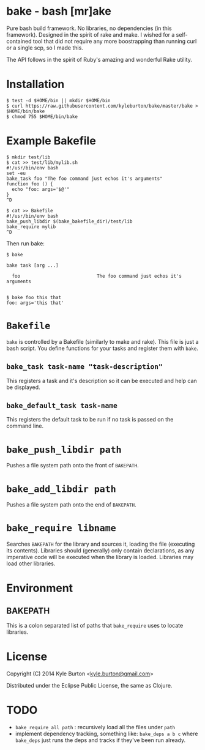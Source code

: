 # bake - bash [mr]ake

Pure bash build framework.  No libraries, no dependencies (in this framework).  Designed in the spirit of rake and make.  I wished for a self-contained tool that did not require any more boostrapping than running curl or a single scp, so I made this.

The API follows in the spirit of Ruby's amazing and wonderful Rake utility.

# Installation

    $ test -d $HOME/bin || mkdir $HOME/bin
    $ curl https://raw.githubusercontent.com/kyleburton/bake/master/bake > $HOME/bin/bake
    $ chmod 755 $HOME/bin/bake

# Example Bakefile

    $ mkdir test/lib
    $ cat >> test/lib/mylib.sh
    #!/usr/bin/env bash
    set -eu
    bake_task foo "The foo command just echos it's arguments"
    function foo () {
      echo "foo: args='$@'"
    }
    ^D

    $ cat >> Bakefile
    #!/usr/bin/env bash
    bake_push_libdir $(bake_bakefile_dir)/test/lib
    bake_require mylib
    ^D

Then run bake:

    $ bake
    
    bake task [arg ...]
    
      foo                            The foo command just echos it's arguments
    
    
    $ bake foo this that
    foo: args='this that'



# `Bakefile`

`bake` is controlled by a Bakefile (similarly to make and rake).  This file is just a bash script.  You define functions for your tasks and register them with `bake`.

## `bake_task task-name "task-description"`

This registers a task and it's description so it can be executed and help can be displayed.

## `bake_default_task task-name`

This registers the default task to be run if no task is passed on the command line.

# `bake_push_libdir path`

Pushes a file system path onto the front of `BAKEPATH`.

# `bake_add_libdir path`

Pushes a file system path onto the end of `BAKEPATH`.

# `bake_require libname`

Searches `BAKEPATH` for the library and sources it, loading the file (executing its contents).  Libraries should (generally) only contain declarations, as any imperative code will be executed when the library is loaded.  Libraries may load other libraries.

# Environment

## BAKEPATH

This is a colon separated list of paths that `bake_require` uses to locate libraries.

# License

Copyright (C) 2014 Kyle Burton &lt;kyle.burton@gmail.com&gt;

Distributed under the Eclipse Public License, the same as Clojure.

# TODO

* `bake_require_all path` : recursively load all the files under `path`
* implement dependency tracking, something like: `bake_deps a b c` where `bake_deps` just runs the deps and tracks if they've been run already.
